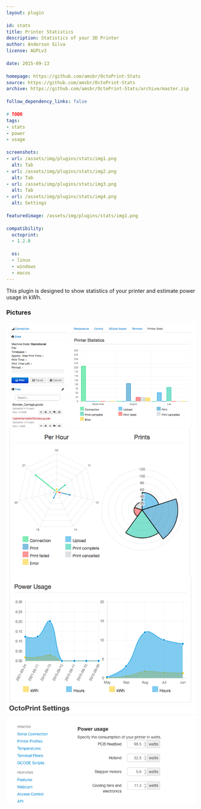 ```yaml
---
layout: plugin

id: stats
title: Printer Statistics
description: Statistics of your 3D Printer
author: Anderson Silva
license: AGPLv3

date: 2015-09-13

homepage: https://github.com/amsbr/OctoPrint-Stats
source: https://github.com/amsbr/OctoPrint-Stats
archive: https://github.com/amsbr/OctoPrint-Stats/archive/master.zip

follow_dependency_links: false

# TODO
tags:
- stats
- power
- usage

screenshots:
- url: /assets/img/plugins/stats/img1.png
  alt: Tab
- url: /assets/img/plugins/stats/img2.png
  alt: Tab
- url: /assets/img/plugins/stats/img3.png
  alt: Tab
- url: /assets/img/plugins/stats/img4.png
  alt: Settings

featuredimage: /assets/img/plugins/stats/img1.png

compatibility:
  octoprint:
  - 1.2.0

  os:
  - linux
  - windows
  - macos
---
```


This plugin is designed to show statistics of your printer and estimate power usage in kWh.

### Pictures
![Tab](/assets/img/plugins/stats/img1.png)
![Tab](/assets/img/plugins/stats/img2.png)
![Tab](/assets/img/plugins/stats/img3.png)
![Settings](/assets/img/plugins/stats/img4.png)

